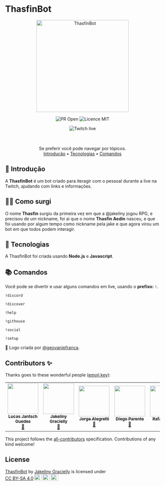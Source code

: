 # ThasfinBot

<div align="center">
    <img src="https://user-images.githubusercontent.com/50425715/115100336-53421700-9f12-11eb-8f23-903ef43ed467.png" alt="ThasfinBot" width=300/>
</div>

<p align="center">
    <img src="https://img.shields.io/badge/PR-Welcome-brightgreen" alt="PR Open"/>
    <img src="https://img.shields.io/badge/Licence-MIT-brightgreen" alt="Licence MIT"/>
</p>

<div align="center">
    <img src="https://img.shields.io/twitch/status/jakeliny" alt="Twitch live">
</div>

<br />
<br />

<p align="center">
Se preferir você pode navegar por tópicos. <br/>
    <a href="#-introdução">Introdução</a> •
    <a href="#-tecnologias">Tecnologias</a> •
    <a href="#-comandos">Comandos</a>
</p>

## 🎉 Introdução

A **ThasfinBot** é um bot criado para iteragir com o pessoal durante a live na Twitch, ajudando com links e informações.

## 🙆‍♀️ Como surgi

O nome **Thasfin** surgiu da primeira vez em que a @jakeliny jogou RPG, e precisou de um nickname, foi ai que o nome **Thasfin Aedin** nasceu, e que foi usando por algum tempo como nickname pela jake e que agora virou um bot em que todos podem interagir.

## 🚀 Tecnologias

A ThasfinBot foi criada usando **Node.js** e **Javascript**.

## 📚 Comandos

Você pode se divertir e usar alguns comandos em live, usando o **prefixo:** `!`.

```
!discord

!discover

!help

!githouse

!social
   
!setup
```

💜 Logo criada por [@geovanipfranca](https://github.com/geovanipfranca).

## Contributors ✨

Thanks goes to these wonderful people ([emoji key](https://allcontributors.org/docs/en/emoji-key)):

<!-- ALL-CONTRIBUTORS-LIST:START - Do not remove or modify this section -->
<!-- prettier-ignore-start -->
<!-- markdownlint-disable -->
<table>
  <tr>
    <td align="center"><a href="https://github.com/DevRadhy"><img src="https://avatars.githubusercontent.com/u/50425715?v=4?s=100" width="100px;" alt=""/><br /><sub><b>Lucas Jantsch Guedes</b></sub></a><br /><a href="#maintenance-DevRadhy" title="Maintenance">🚧</a></td>
    <td align="center"><a href="http://jakeliny.com.br"><img src="https://avatars.githubusercontent.com/u/17316392?v=4?s=100" width="100px;" alt=""/><br /><sub><b>Jakeliny Gracielly</b></sub></a><br /><a href="#maintenance-jakeliny" title="Maintenance">🚧</a></td>
    <td align="center"><a href="https://github.com/jorge-lba"><img src="https://avatars.githubusercontent.com/u/56704254?v=4?s=100" width="100px;" alt=""/><br /><sub><b>Jorge Alegretti</b></sub></a><br /><a href="#maintenance-jorge-lba" title="Maintenance">🚧</a></td>
    <td align="center"><a href="http://www.linkedin.com/in/diego-parente-56358998"><img src="https://avatars.githubusercontent.com/u/7936432?v=4?s=100" width="100px;" alt=""/><br /><sub><b>Diego Parente</b></sub></a><br /><a href="#maintenance-diegosparente" title="Maintenance">🚧</a></td>
    <td align="center"><a href="https://github.com/rafaelnq"><img src="https://avatars.githubusercontent.com/u/80119382?v=4?s=100" width="100px;" alt=""/><br /><sub><b>Rafael Nobre</b></sub></a><br /><a href="#maintenance-rafaelnq" title="Maintenance">🚧</a></td>
    <td align="center"><a href="http://geovani.dev"><img src="https://avatars.githubusercontent.com/u/31046316?v=4?s=100" width="100px;" alt=""/><br /><sub><b>Geovani França</b></sub></a><br /><a href="#maintenance-geovanipfranca" title="Maintenance">🚧</a></td>
  </tr>
</table>

<!-- markdownlint-restore -->
<!-- prettier-ignore-end -->

<!-- ALL-CONTRIBUTORS-LIST:END -->

This project follows the [all-contributors](https://github.com/all-contributors/all-contributors) specification. Contributions of any kind welcome!

## License

<p xmlns:cc="http://creativecommons.org/ns#" xmlns:dct="http://purl.org/dc/terms/"><a property="dct:title" rel="cc:attributionURL" href="https://github.com/dev-house-community/ThasfinBot">ThasfinBot</a> by <a rel="cc:attributionURL dct:creator" property="cc:attributionName" href="https://jakeliny.com.br/">Jakeliny Gracielly</a> is licensed under <a href="http://creativecommons.org/licenses/by-sa/4.0/?ref=chooser-v1" target="_blank" rel="license noopener noreferrer" style="display:inline-block;">CC BY-SA 4.0<img width=24 height=24 style="height:22px!important;margin-left:3px;vertical-align:text-bottom;" src="https://mirrors.creativecommons.org/presskit/icons/cc.svg?ref=chooser-v1"><img width=24 height=24 style="height:22px!important;margin-left:3px;vertical-align:text-bottom;" src="https://mirrors.creativecommons.org/presskit/icons/by.svg?ref=chooser-v1"><img width=24 height=24 style="height:22px!important;margin-left:3px;vertical-align:text-bottom;" src="https://mirrors.creativecommons.org/presskit/icons/sa.svg?ref=chooser-v1"></a></p>
